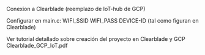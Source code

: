 Conexion a Clearblade (reemplazo de IoT-hub de GCP)

Configurar en main.c:
WIFI_SSID
WIFI_PASS
DEVICE-ID (tal como figuran en Clearblade)

Ver tutorial detallado sobre creación del proyecto en Clearblade y GCP
Clearblade_GCP_IoT.pdf